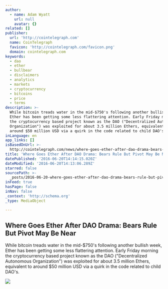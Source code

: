 ```yaml
---
author:
  - name: Adam Wyatt
    url: null
    avatar: {}
related: []
publisher:
  url: 'http://cointelegraph.com'
  name: CoinTelegraph
  favicon: 'http://cointelegraph.com/favicon.png'
  domain: cointelegraph.com
keywords:
  - dao
  - ether
  - bullbear
  - disclaimers
  - analytics
  - markets
  - cryptocurrency
  - bitcoins
  - price
  - terms
description: >-
  While bitcoin treads water in the mid-$750's following another bullish week,
  Ether has been getting some less flattering attention. Early Friday morning
  the cryptocurrency based project known as the DAO ("Decentralized Autonomous
  Organization") was exploited for about 3.5 million Ethers, equivalent to
  around $50 million USD via a quirk in the code related to child DAO's.
inLanguage: en
app_links: []
isBasedOnUrl: >-
  http://cointelegraph.com/news/where-goes-ether-after-dao-drama-bears-rule-but-pivot-may-be-near
title: 'Where Goes Ether After DAO Drama: Bears Rule But Pivot May Be Near'
datePublished: '2016-06-20T14:14:15.020Z'
dateModified: '2016-06-20T14:13:06.289Z'
starred: false
sourcePath: >-
  _posts/2016-06-20-where-goes-ether-after-dao-drama-bears-rule-but-pivot-may-b.md
inFeed: true
hasPage: false
inNav: false
_context: 'http://schema.org'
_type: MediaObject

---
```

<article style=""><h1>Where Goes Ether After DAO Drama: Bears Rule But Pivot May Be Near</h1><p>While bitcoin treads water in the mid-$750's following another bullish week, Ether has been getting some less flattering attention. Early Friday morning the cryptocurrency based project known as the DAO ("Decentralized Autonomous Organization") was exploited for about 3.5 million Ethers, equivalent to around $50 million USD via a quirk in the code related to child DAO's.</p><img src="http://cointelegraph.com/storage/uploads/view/810927198f5f0c57f27346a7cd38c9ec.jpg" /></article>